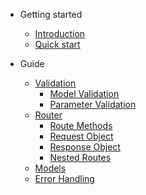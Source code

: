 * Getting started
	* [Introduction](/)
    * [Quick start](quickstart.md)

* Guide

	* [Validation](validation.md)
		* [Model Validation](model-validation.md)
		* [Parameter Validation](parameter-validation.md)
	* [Router](router.md)
		* [Route Methods](route-methods.md)
		* [Request Object](request.md)
		* [Response Object](response.md)
		* [Nested Routes](nested-routes.md)
	* [Models](models.md)
	* [Error Handling](error-handling.md)